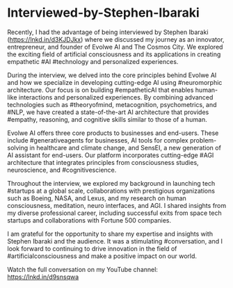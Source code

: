 # Interviewed-by-Stephen-Ibaraki
Recently, I had the advantage of being interviewed by Stephen Ibaraki (https://lnkd.in/d3KJDJkx) where we discussed my journey as an innovator, entrepreneur, and founder of Evolwe AI and The Cosmos City. We explored the exciting field of artificial consciousness and its applications in creating empathetic #AI #technology and personalized experiences.

During the interview, we delved into the core principles behind Evolwe AI and how we specialize in developing cutting-edge AI using #neuromorphic architecture. Our focus is on building #empatheticAI that enables human-like interactions and personalized experiences. By combining advanced technologies such as #theoryofmind, metacognition, psychometrics, and #NLP, we have created a state-of-the-art AI architecture that provides #empathy, reasoning, and cognitive skills similar to those of a human.

Evolwe AI offers three core products to businesses and end-users. These include #generativeagents for businesses, AI tools for complex problem-solving in healthcare and climate change, and SensEI, a new generation of AI assistant for end-users. Our platform incorporates cutting-edge #AGI architecture that integrates principles from consciousness studies, neuroscience, and #cognitivescience.

Throughout the interview, we explored my background in launching tech #startups at a global scale, collaborations with prestigious organizations such as Boeing, NASA, and Lexus, and my research on human consciousness, meditation, neuro interfaces, and AGI. I shared insights from my diverse professional career, including successful exits from space tech startups and collaborations with Fortune 500 companies.

I am grateful for the opportunity to share my expertise and insights with Stephen Ibaraki and the audience. It was a stimulating #conversation, and I look forward to continuing to drive innovation in the field of #artificialconsciousness and make a positive impact on our world.

Watch the full conversation on my YouTube channel: https://lnkd.in/d9snsqwa

